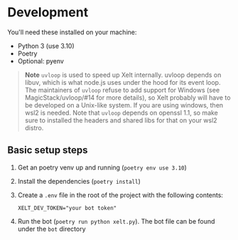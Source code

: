 # Development

You'll need these installed on your machine:

- Python 3 (use 3.10)
- Poetry
- Optional: pyenv

> **Note**
> `uvloop` is used to speed up Xelt internally. uvloop depends on libuv, which is what node.js uses under the hood for its event loop. The maintainers of `uvloop` refuse to add support for Windows (see MagicStack/uvloop/#14 for more details), so Xelt probably will have to be developed on a Unix-like system. If you are using windows, then wsl2 is needed. Note that `uvloop` depends on openssl 1.1, so make sure to installed the headers and shared libs for that on your wsl2 distro.

## Basic setup steps

1. Get an poetry venv up and running (`poetry env use 3.10`)
2. Install the dependencies (`poetry install`)
3. Create a `.env` file in the root of the project with the following contents:

    ```env
    XELT_DEV_TOKEN="your bot token"
    ```

4. Run the bot (`poetry run python xelt.py`). The bot file can be found under the `bot` directory